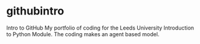 # githubintro
Intro to GitHub
My portfolio of coding for the Leeds University Introduction to Python Module. 
The coding makes an agent based model. 

